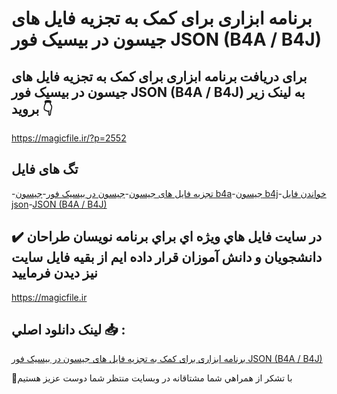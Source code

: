 # برنامه ابزاری برای کمک به تجزیه فایل های جیسون در بیسیک فور JSON (B4A / B4J)

## برای دریافت برنامه ابزاری برای کمک به تجزیه فایل های جیسون در بیسیک فور JSON (B4A / B4J) به لینک زیر بروید 👇

https://magicfile.ir/?p=2552

## تگ های فایل

-[تجزیه فایل های جیسون](https://magicfile.ir/product/json-b4a-b4j/)-[جیسون در بیسیک فور](https://magicfile.ir/product/json-b4a-b4j/)-[جیسون b4a](https://magicfile.ir/product/json-b4a-b4j/)-[جیسون b4j](https://magicfile.ir/product/json-b4a-b4j/)-[خواندن فایل json](https://magicfile.ir/product/json-b4a-b4j/)-[JSON (B4A / B4J)](https://magicfile.ir/product/json-b4a-b4j/)

## ✔️ در سايت فايل هاي ويژه اي براي برنامه نويسان طراحان دانشجويان و دانش آموزان قرار داده ايم از بقيه فايل سايت نيز ديدن فرماييد

https://magicfile.ir


## لينک دانلود اصلي 📥 :

[برنامه ابزاری برای کمک به تجزیه فایل های جیسون در بیسیک فور JSON (B4A / B4J)](https://magicfile.ir/product/json-b4a-b4j/) 


🙏با تشکر از همراهي شما مشتاقانه در وبسایت منتظر شما دوست عزیز هستیم

